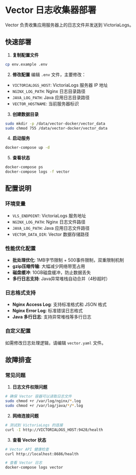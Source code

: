 # Vector 日志收集器部署

Vector 负责收集应用服务器上的日志文件并发送到 VictoriaLogs。

## 快速部署

1. **复制配置文件**
```bash
cp env.example .env
```

2. **修改配置**
编辑 `.env` 文件，主要修改：
- `VICTORIALOGS_HOST`: VictoriaLogs 服务器 IP 地址
- `NGINX_LOG_PATH`: Nginx 日志目录路径
- `JAVA_LOG_PATH`: Java 应用日志目录路径
- `VECTOR_HOSTNAME`: 当前服务器标识

3. **创建数据目录**
```bash
sudo mkdir -p /data/vector-docker/vector_data
sudo chmod 755 /data/vector-docker/vector_data
```

4. **启动服务**
```bash
docker-compose up -d
```

5. **查看状态**
```bash
docker-compose ps
docker-compose logs -f vector
```

## 配置说明

### 环境变量

- `VLS_ENDPOINT`: VictoriaLogs 服务地址
- `NGINX_LOG_PATH`: Nginx 日志文件路径
- `JAVA_LOG_PATH`: Java 应用日志文件路径
- `VECTOR_DATA_DIR`: Vector 数据存储路径

### 性能优化配置

- **批处理优化**: 1MB字节限制 + 500事件限制，双重限制机制
- **gzip压缩传输**: 大幅减少网络带宽占用
- **磁盘缓冲**: 10GB磁盘缓冲，防止数据丢失
- **多行日志支持**: Java异常堆栈自动合并（4秒超时）

### 日志格式支持

- **Nginx Access Log**: 支持标准格式和 JSON 格式
- **Nginx Error Log**: 标准错误日志格式  
- **Java 多行日志**: 支持异常堆栈等多行日志

### 自定义配置

如需修改日志处理逻辑，请编辑 `vector.yaml` 文件。

## 故障排查

### 常见问题

1. **日志文件权限问题**
```bash
# 确保 Vector 容器可以读取日志文件
sudo chmod +r /var/log/nginx/*.log
sudo chmod +r /var/log/java/*/*.log
```

2. **网络连接问题**
```bash
# 测试到 VictoriaLogs 的连接
curl -I http://VICTORIALOGS_HOST:9428/health
```

3. **查看 Vector 状态**
```bash
# Vector API 健康检查
curl http://localhost:8686/health

# 查看 Vector 日志
docker-compose logs vector
``` 